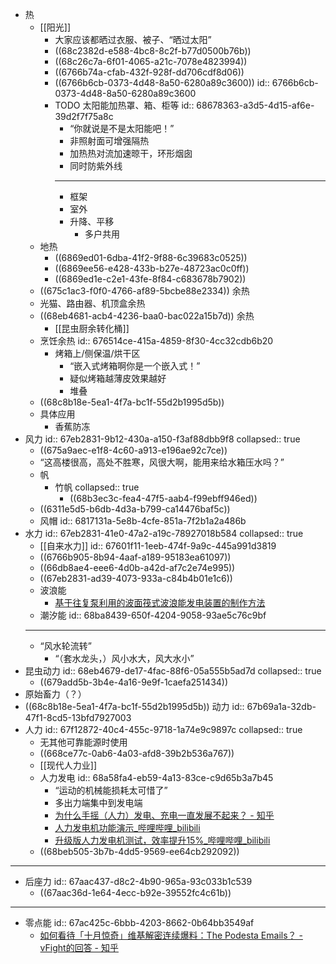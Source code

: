 - 热
	- [[阳光]]
		- 大家应该都晒过衣服、被子、“晒过太阳”
		- ((68c2382d-e588-4bc8-8c2f-b77d0500b76b))
		- ((68c26c7a-6f01-4065-a21c-7078e4823994))
		- ((6766b74a-cfab-432f-928f-dd706cdf8d06))
		- ((6766b6cb-0373-4d48-8a50-6280a89c3600))
		  id:: 6766b6cb-0373-4d48-8a50-6280a89c3600
		- TODO 太阳能加热罩、箱、柜等
		  id:: 68678363-a3d5-4d15-af6e-39d2f7f75a8c
			- “你就说是不是太阳能吧！”
			- 非照射面可增强隔热
			- 加热热对流加速晾干，环形烟囱
			- 同时防紫外线
			- ---
			- 框架
			- 室外
			- 升降、平移
				- 多户共用
	- 地热
		- ((6869ed01-6dba-41f2-9f88-6c39683c0525))
		- ((6869ee56-e428-433b-b27e-48723ac0c0ff))
		- ((6869ed1e-c2e1-43fe-8f84-c683678b7902))
	- ((675c1ac3-f0f0-4766-af89-5bcbe88e2334)) 余热
	- 光猫、路由器、机顶盒余热
	- ((68eb4681-acb4-4236-baa0-bac022a15b7d)) 余热
		- [[昆虫厨余转化桶]]
	- 烹饪余热
	  id:: 676514ce-415a-4859-8f30-4cc32cdb6b20
		- 烤箱上/侧保温/烘干区
			- “嵌入式烤箱啊你是一个嵌入式！”
			- 疑似烤箱越薄皮效果越好
			- 堆叠
	- ((68c8b18e-5ea1-4f7a-bc1f-55d2b1995d5b))
	- 具体应用
		- 香蕉防冻
- 风力
  id:: 67eb2831-9b12-430a-a150-f3af88dbb9f8
  collapsed:: true
	- ((675a9aec-e1f8-4c60-a913-e196ae92c7ce))
	- “这高楼很高，高处不胜寒，风很大啊，能用来给水箱压水吗？”
	- 帆
		- 竹帆
		  collapsed:: true
			- ((68b3ec3c-fea4-47f5-aab4-f99ebff946ed))
	- ((6311e5d5-b6db-4d3a-b799-ca14476baf5c))
	- 风帽
	  id:: 6817131a-5e8b-4cfe-851a-7f2b1a2a486b
- 水力
  id:: 67eb2831-41e0-47a2-a19c-78927018b584
  collapsed:: true
	- [[自来水力]]
	  id:: 67601f11-1eeb-474f-9a9c-445a991d3819
	- ((6766b905-8b94-4aaf-a189-95183ea61097))
	- ((66db8ae4-eee6-4d0b-a42d-af7c2e74e995))
	- ((67eb2831-ad39-4073-933a-c84b4b01e1c6))
	- 波浪能
		- [基于往复泵利用的波面筏式波浪能发电装置的制作方法](https://www.xjishu.com/zhuanli/44/201110054499.html)
	- 潮汐能
	  id:: 68ba8439-650f-4204-9058-93ae5c76c9bf
	- ---
	- “风水轮流转”
		- “（套水龙头，）风小水大，风大水小”
- 昆虫动力
  id:: 68eb4679-de17-4fac-88f6-05a555b5ad7d
  collapsed:: true
	- ((679add5b-3b4e-4a16-9e9f-1caefa251434))
- 原始畜力（？）
- ((68c8b18e-5ea1-4f7a-bc1f-55d2b1995d5b)) 动力
  id:: 67b69a1a-32db-47f1-8cd5-13bfd7927003
- 人力
  id:: 67f12872-40c4-455c-9718-1a74e9c9897c
  collapsed:: true
	- 无其他可靠能源时使用
	- ((668ce77c-0ab6-4a03-afd8-39b2b536a767))
	- [[现代人力业]]
	- 人力发电
	  id:: 68a58fa4-eb59-4a13-83ce-c9d65b3a7b45
		- “运动的机械能损耗太可惜了”
		- 多出力端集中到发电端
		- [为什么手摇（人力）发电、充电一直发展不起来？ - 知乎](https://www.zhihu.com/question/59402707)
		- [人力发电机功能演示_哔哩哔哩_bilibili](https://www.bilibili.com/video/BV1Mj421Q7CB/)
		- [升级版人力发电机测试，效率提升15%_哔哩哔哩_bilibili](https://www.bilibili.com/video/BV1Dx6oYXEBj/)
	- ((68beb505-3b7b-4dd5-9569-ee64cb292092))
- ---
- 后座力
  id:: 67aac437-d8c2-4b90-965a-93c033b1c539
	- ((67aac36d-1e64-4ecc-b92e-39552fc4c61b))
- ---
- 零点能
  id:: 67ac425c-6bbb-4203-8662-0b64bb3549af
	- [如何看待「十月惊奇」维基解密连续爆料：The Podesta Emails？ - vFight的回答 - 知乎](https://www.zhihu.com/question/51362588/answer/134796528)